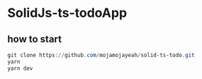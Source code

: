 # SolidJs-ts-todoApp

## how to start

```powershell
git clone https://github.com/mojamojayeah/solid-ts-todo.git
yarn
yarn dev
```
